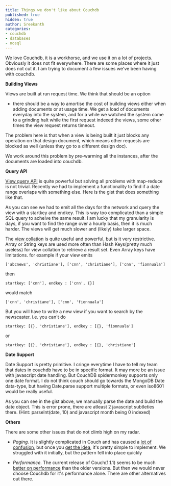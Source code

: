 ```yaml
---
title: Things we don't like about Couchdb
published: true
hidden: true
author: Sreekanth
categories:
- couchdb
- databases
- nosql
---
```


We love Couchdb, it is a workhorse, and we use it on a lot of
projects. Obviously it does not fit everywhere. There are some places
where it just does not cut it. I am trying to document a few issues
we've been having with couchdb.


**Building Views**

Views are built at run request time. We think that should be an option
- there should be a way to amortise the cost of building views either
when adding documents or at usage time. We get a load of documents
everyday into the system, and for a while we watched the system come
to a grinding halt while the first request indexed the views, some
other times the view request returns timeout.

The problem here is that when a view is being built it just blocks any
operation on that design document, which means other requests are
blocked as well (unless they go to a different design doc).

We work around this problem by pre-warming all the instances, after
the documents are loaded into couchdb.

**Query API**

[View query API](http://wiki.apache.org/couchdb/HTTP_view_API) is
quite powerful but solving all problems with map-reduce is not
trivial. Recently we had to implement a functionality to find if a
date range overlaps with something else. Here is the gist that does
something like that.

<script src="https://gist.github.com/sreeix/1047810.js">
</script>

As you can see we had to emit all the days for the network and query
the view with a startkey and endkey. This is way too complicated than
a simple SQL query to acheive the same result. I am lucky that my
granularity is days, if you want to find the range over a hourly
basis, then it is much harder. The views will get much slower and
(likely) take larger space.

The [view collation](http://wiki.apache.org/couchdb/View_collation) is
quite useful and powerful, but is it very restrictive. Array or String
keys are used more often than Hash Keys(pretty much useless) for view
collation to retrieve a result set. Even Array keys have
limitations. for example if your view emits

    ['abcnews', 'christiane'], ['cnn', 'christiane'], ['cnn', 'fionnuala']

then

    startkey: ['cnn'], endkey : ['cnn', {}]
would match

    ['cnn', 'christiane'], ['cnn', 'fionnuala']

But you will have to write a new view if you want to search by the
newscaster. i.e. you can't do

    startkey: [{}, 'christiane'], endkey : [{}, 'fionnuala']
or

    startkey: [{}, 'christiane'], endkey : [{}, 'christiane']

**Date Support**

Date Support is pretty primitive. I cringe everytime I have to tell my
team that dates in couchdb have to be in specific format. It may more
be an issue with javascript date handling. But CouchDB spidermonkey
supports only one date format. I do not think couch should go towards
the MongoDB Date data-type, but having Date.parse support multiple
formats, or even iso8601 would be really useful.

As you can see in the gist above, we manually parse the date and build
the date object. This is error prone, there are atleast 2 javascript
subtleties there. (Hint: parseInt(date, 10) and javascript month being 0 indexed)

**Others**

There are some other issues that do not climb high on my radar.

- *Paging.* It is slightly complicated in Couch and has caused a [lot of confusion](http://stackoverflow.com/questions/312163/pagination-in-couchdb), but once you [get the idea](http://guide.couchdb.org/draft/recipes.html#pagination), it's pretty simple to implement. We struggled with it initially, but the pattern fell into place quickly

- *Performance.* The current release of Couch(1.1.1) seems to be much [better on performance](http://twitpic.com/5apy2t) than the older versions. But then we would never choose Couchdb for it's performance alone. There are other alternatives out there.

